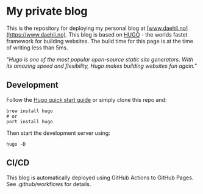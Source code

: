 # My private blog
This is the repository for deploying my personal blog at [www.daehli.no](https://www.daehli.no). This blog is based on [HUGO](https://gohugo.io/) - the worlds fastet framework for building websites. The build time for this page is at the time of writing less than 5ms.

"_Hugo is one of the most popular open-source static site generators. With its amazing speed and flexibility, Hugo makes building websites fun again._"

## Development
Follow the [Hugo quick start guide](https://gohugo.io/getting-started/quick-start/) or simply clone this repo and:

    brew install hugo
    # or
    port install hugo

Then start the development server using:

    hugo -D

## CI/CD
This blog is automatically deployed using GitHub Actions to GitHub Pages. See .github/workflows for details.
